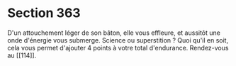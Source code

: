 # Section 363

D'un attouchement léger de son bâton, elle vous effleure, et aussitôt une onde d'énergie vous submerge. Science ou superstition ? Quoi qu'il en soit, cela vous permet d'ajouter 4 points à votre total d'endurance. Rendez-vous au [[114]].